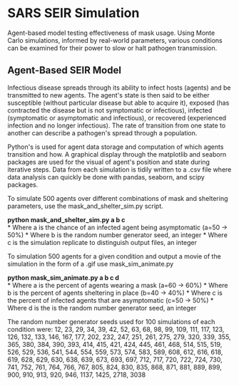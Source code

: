 # SARS SEIR Simulation
Agent-based model testing effectiveness of mask usage. Using Monte Carlo simulations, informed by real-world parameters, various conditions can be examined for their power to slow or halt pathogen transmission.


## Agent-Based SEIR Model
Infectious disease spreads through its ability to infect hosts (agents) and be transmitted to new agents. The agent's state is then said to be either susceptible (without particular disease but able to acquire it), exposed (has contracted the disease but is not symptomatic or infectious), infected (symptomatic or asymptomatic and infectious), or recovered (experienced infection and no longer infectious). The rate of transition from one state to another can describe a pathogen's spread through a population. 

Python's is used for agent data storage and computation of which agents transition and how. A graphical display through the matplotlib and seaborn packages are used for the visual of agent's position and state during iterative steps. Data from each simulation is tidily written to a .csv file where data analysis can quickly be done with pandas, seaborn, and scipy packages.

To simulate 500 agents over different combinations of mask and sheltering parameters, use the mask_and_shelter_sim.py script.
  
**python mask_and_shelter_sim.py a b c**  
    * Where a is the chance of an infected agent being asymptomatic (a=50 -> 50%)
    * Where b is the random number generator seed, an integer
    * Where c is the simulation replicate to distinguish output files, an integer
    
To simulation 500 agents for a given condition and output a movie of the simulation in the form of a .gif use mask_sim_animate.py   

**python mask_sim_animate.py a b c d**  
    * Where a is the percent of agents wearing a mask (a=60 -> 60%)
    * Where b is the percent of agents sheltering in place (b=40 -> 40%)
    * Where c is the percent of infected agents that are asymptomatic (c=50 -> 50%)
    * Where d is the is the random number generator seed, an integer
    
    
The random number generator seeds used for 100 simulations of each condition were: 12, 23, 29, 34, 39, 42, 52, 63, 68, 98, 99, 109, 111, 117, 123, 126, 132, 133, 146, 167, 177, 202, 232, 247, 251, 261, 275, 279, 320, 339, 355, 365, 380, 384, 390, 393, 414, 415, 421, 424, 445, 461, 468, 514, 515, 519, 526, 529, 536, 541, 544, 554, 559, 573, 574, 583, 589, 608, 612, 616, 618, 619, 628, 629, 630, 638, 639, 673, 693, 697, 712, 717, 720, 722, 724, 730, 741, 752, 761, 764, 766, 767, 805, 824, 830, 835, 868, 871, 881, 889, 899, 900, 910, 913, 920, 946, 1137, 1425, 2718, 3038
